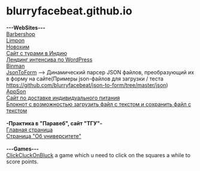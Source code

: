 # blurryfacebeat.github.io
<b>---WebSites---</b>
<br>
[Barbershop](https://blurryfacebeat.github.io/barbershop)
<br>
[Limpon](https://blurryfacebeat.github.io/limpon)
<br>
[Новохим](https://blurryfacebeat.github.io/ParaWebPract)
<br>
[Сайт с турами в Индию](https://blurryfacebeat.github.io/yoga)
<br>
[Лендинг интенсива по WordPress](https://blurryfacebeat.github.io/wordpressWebinar)
<br>
[Binman](https://blurryfacebeat.github.io/binman)
<br>
[JsonToForm](https://blurryfacebeat.github.io/json-to-form/) --> Динамический парсер JSON файлов, преобразующий их в форму на сайте(Примеры json-файлов для загрузки / теста https://github.com/blurryfacebeat/json-to-form/tree/master/json)
<br>
[AppSon](https://blurryfacebeat.github.io/smart-academy_first-task/)
<br>
[Сайт по доставке индивидуального питания](https://blurryfacebeat.github.io/Food)
<br>
[Блокнот с возможностью загрузить файл с текстом и сохранить файл с текстом](https://blurryfacebeat.github.io/ez-notepad/)
<br>
<br>
<b>-Практика в "Паравеб", сайт "ТГУ"-</b>
<br>
[Главная страница](https://blurryfacebeat.github.io/tsuparaweb/)
<br>
[Страница "Об университете"](https://blurryfacebeat.github.io/tsuparaweb/about_university)
<br>
<br>
<b>---Games---</b>
<br>
[ClickCluckOnBluck](https://blurryfacebeat.github.io/ClickCluckOnBluck) a game which u need to click on the squares a while to score points.
